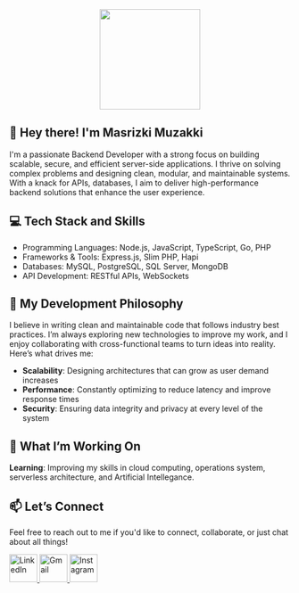 <div id="header" align="center">
  <img src="https://media3.giphy.com/media/v1.Y2lkPTc5MGI3NjExb3d6a3Z0aTgwZ2llM3RhZmYzZGRhaGViMGF5ODJkM3Z3MG9vajZ2diZlcD12MV9pbnRlcm5hbF9naWZfYnlfaWQmY3Q9cw/jdPMeyv9rn0hZHh8n9/giphy.gif" width="180"/>
</div>

## 👋 Hey there! I'm Masrizki Muzakki
I'm a passionate Backend Developer with a strong focus on building scalable, secure, and efficient server-side applications. I thrive on solving complex problems and designing clean, modular, and maintainable systems. With a knack for APIs, databases, I aim to deliver high-performance backend solutions that enhance the user experience.

## 💻 Tech Stack and Skills
- Programming Languages: Node.js, JavaScript, TypeScript, Go, PHP
- Frameworks & Tools: Express.js, Slim PHP, Hapi
- Databases: MySQL, PostgreSQL, SQL Server, MongoDB
- API Development: RESTful APIs, WebSockets
   
## 🚀 My Development Philosophy
I believe in writing clean and maintainable code that follows industry best practices. I’m always exploring new technologies to improve my work, and I enjoy collaborating with cross-functional teams to turn ideas into reality. Here’s what drives me:
- **Scalability**: Designing architectures that can grow as user demand increases
- **Performance**: Constantly optimizing to reduce latency and improve response times
- **Security**: Ensuring data integrity and privacy at every level of the system

## 🌱 What I’m Working On
**Learning**: Improving my skills in cloud computing, operations system, serverless architecture, and Artificial Intellegance.

## 📫 Let’s Connect
Feel free to reach out to me if you'd like to connect, collaborate, or just chat about all things! <br>

<div id="badges" align="left">
  <a href="https://www.linkedin.com/in/masrizki-muzakki-a924942b3" style="text-decoration">
    <img src="https://github.com/gauravghongde/social-icons/blob/master/PNG/White/LinkedIN_white.png" width="50" alt="LinkedIn"/>
  </a>
  <a href="mmuzakky11@gmail.com">
    <img src="https://github.com/gauravghongde/social-icons/blob/master/PNG/White/Gmail_white.png" width="50" alt="Gmail"/>
  </a>
   <a href="https://www.instagram.com/masr.mu">
    <img src="https://github.com/gauravghongde/social-icons/blob/master/PNG/Color/Instagram.png" width="50" alt="Instagram"/>
  </a>
</div>

<!-- 📧 **Email**: mmuzakky11@gmail.com <br>
💼 **LinkedIn**: https://www.linkedin.com/in/masrizki-muzakki-a924942b3 <br>
📸 **Instagram**: [@masr.mu](https://www.instagram.com/masr.mu) -->

<!--
**masrmu/masrmu** is a ✨ _special_ ✨ repository because its `README.md` (this file) appears on your GitHub profile.

Here are some ideas to get you started:

- 🔭 I’m currently working on ...
- 🌱 I’m currently learning ...
- 👯 I’m looking to collaborate on ...
- 🤔 I’m looking for help with ...
- 💬 Ask me about ...
- 📫 How to reach me: ...
- 😄 Pronouns: ...
- ⚡ Fun fact: ...
-->
